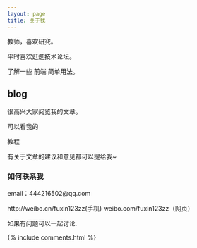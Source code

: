 ```yaml
---
layout: page
title: 关于我 
---
```


教师，喜欢研究。
<p>
平时喜欢逛逛技术论坛。
<p>
了解一些 前端 简单用法。

<p>

<h2> blog </h2>  

<p>

很高兴大家阅览我的文章。

<p>

可以看我的 

教程

<p>

有关于文章的建议和意见都可以提给我~ 



<p> 

<p> 


<h3> 如何联系我 </h3>  

<p> 
email：444216502@qq.com      
<p> 
http://weibo.cn/fuxin123zz(手机)
weibo.com/fuxin123zz（网页）
<p> 
如果有问题可以一起讨论.
<p> 


{% include comments.html %}

